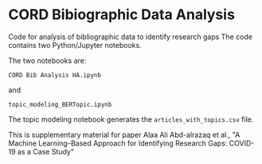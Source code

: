 # CORD Bibiographic Data Analysis
Code for analysis of bibliographic data to identify research gaps
The code contains two Python/Jupyter notebooks.

The two notebooks are:
```
CORD Bib Analysis HA.ipynb
```
and
```
topic_modeling_BERTopic.ipynb
```

The topic modeling notebook generates the ```articles_with_topics.csv``` file.

This is supplementary material for paper Alaa Ali Abd-alrazaq et al., "A Machine Learning–Based Approach for Identifying Research Gaps: COVID-19 as a Case Study"
